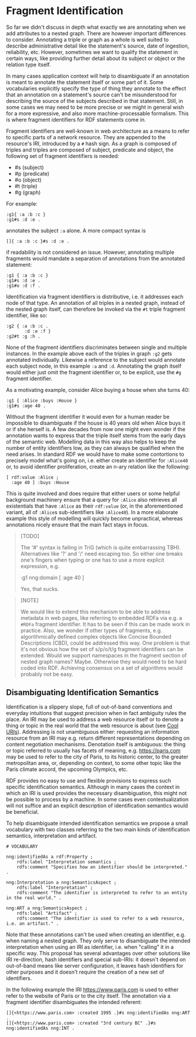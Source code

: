 # Fragment Identification

So far we didn't discuss in depth what exactly we are annotating when we add attributes to a nested graph. There are however important differences to consider.
Annotating a triple or graph as a whole is well suited to describe administrative detail like the statement's source, date of ingestion, reliability, etc.
However, sometimes we want to qualify the statement in certain ways, like providing further detail about its subject or object or the relation type itself.

In many cases application context will help to disambiguate if an annotation is meant to annotate the statement itself or some part of it. Some vocabularies explicitly specify the type of thing they annotate to the effect that an annotation on a statement's source can't be misunderstood for describing the source of the subjects described in that statement.
Still, in some cases we may need to be more precise or we might in general wish for a more expressive, and also more machine-processable formalism.
This is where fragment identifiers for RDF statements come in.

Fragment identifiers are well-known in web architecture as a means to refer to specific parts of a network resource. They are appended to the resource's IRI, introduced by a `#` hash sign.
As a graph is composed of triples and triples are composed of subject, predicate and object, the following set of fragment identifiers is needed:

- #s (subject)
- #p (predicate)
- #o (object)
- #t (triple)
- #g (graph)

For example:
```
:g1{ :a :b :c } 
:g1#s :d :e .
```
annotates the subject `:a` alone. A more compact syntax is
```
[]{ :a :b :c }#s :d :e .
```
if readability is not considered an issue. However, annotating multiple fragments would mandate a separation of annotations from the annotated statement:
```
:g1 { :a :b :c } 
:g1#s :d :e .
:g1#o :d :f .
```
Identification via fragment identifiers is distributive, i.e. it addresses each node of that type. An annotation of all triples in a nested graph, instead of the nested graph itself, can therefore be invoked via the `#t` triple fragment identifier, like so:
```
:g2 { :a :b :c . 
       :d :e :f }
:g2#t :g :h .
```
None of the fragment identifiers discriminates between single and multiple instances. In the example above each of the triples in graph `:g2` gets annotated individually. Likewise a reference to the subject would annotate each subject node, in this example `:a` and `:d`. 
Annotating the graph itself would either just omit the fragment identifier or, to be explicit, use the `#g` fragment identifier.

As a motivating example, consider Alice buying a house when she turns 40:
```
:g1 { :Alice :buys :House }
:g1#s :age 40 .
```
Without the fragment identifier it would even for a human reader be impossible to disambiguate if the house is 40 years old when Alice buys it or if she herself is. A few decades from now one might even wonder if the annotation wants to express that the triple itself stems from the early days of the semantic web.
Modelling data in this way also helps to keep the number of entity identifiers low, as they can always be qualified when the need arises. In standard RDF we would have to make some contortions to precisely model what's going on, i.e. either create an identifier for `:Alice40` or, to avoid identifier proliferation, create an n-ary relation like the following:
```
[ rdf:value :Alice ;
  :age 40 ] :buys :House
```
This is quite involved and does require that either users or some helpful background machinery ensure that a query for `:Alice` also retrieves all existentials that have `:Alice` as their `rdf:value` (or, in the aforementioned variant, all of `:Alice`s sub-identifiers like `:Alice40`). In a more elaborate example this style of modelling will quickly become unpractical, whereas annotations nicely ensure that the main fact stays in focus.

> [TODO] 
> 
> The '#' syntax is failing in TriG (which is quite embarrassing TBH). Alternatives like '?' and '/' need escaping too. So either one breaks one's fingers when typing or one has to use a more explicit expression, e.g.
>
>    :g1 nng:domain [ :age 40 ]
>
> Yes, that sucks.

> [NOTE] 
>
> We would like to extend this mechanism to be able to address metadata in web pages, like referring to embedded RDFa via e.g. a `#RDFa` fragment identifier. It has to be seen if this can be made work in practice.
> Also, we wonder if other types of fragments, e.g. algorithmically defined complex objects like Concise Bounded Descriptions (CBD), could be addressed this way.
> One problem is that it's not obvious how the set of s/p/o/t/g fragment identifiers can be extended. Would we support namespaces in the fragment section of nested graph names? Maybe. Otherwise they would need to be hard coded into RDF. Achieving consensus on a set of algorithms would probably not be easy.


## Disambiguating Identification Semantics

Identification is a slippery slope, full of out-of-band conventions and everyday intuitions that suggest precision when in fact ambiguity rules the place. An IRI may be used to address a web resource itself or to denote a thing or topic in the real world that the web resource is about (see [Cool URIs](https://www.w3.org/TR/cooluris/)). Addressing is not unambiguous either: requesting an information resource from an IRI may e.g. return different representations depending on content negotiation mechanisms. Denotation itself is ambiguous: the thing or topic referred to usually has facets of meaning, e.g. <https://paris.com> may be used to refer to the city of Paris, to its historic center, to the greater metropolitan area, or, depending on context, to some other topic like the Paris climate accord, the upcoming Olympics, etc.

RDF provides no easy to use and flexible provisions to express such specific identification semantics. Although in many cases the context in which an IRI is used provides the necessary disambiguation, this might not be possible to process by a machine. In some cases even contextualization will not suffice and an explicit description of identification semantics would be beneficial. 


To help disambiguate intended identification semantics we propose a small vocabulary with two classes referring to the two main kinds of identification semantics, interpretation and artifact.
```turtle
# VOCABULARY

nng:identifiedAs a rdf:Property ;
    rdfs:label "Interpretation semantics ;
    rdfs:comment "Specifies how an identifier should be interpreted." .

nng:Interpretation a nng:SemanticsAspect ;
    rdfs:label "Interpretation" ;
    rdfs:comment "The identifier is interpreted to refer to an entity in the real world." .

nng:ART a nng:SemanticsAspect ;
    rdfs:label "Artifact" ;
    rdfs:comment "The identifier is used to refer to a web resource, i.e. an artifact." .
```


Note that these annotations can't be used when creating an identifier, e.g. when naming a nested graph. They only serve to disambiguate the intended interpretation when using an IRI as identifier, i.e. when "calling" it in a specific way. 
This proposal has several advantages over other solutions like IRI re-direction, hash identifiers and special sub-IRIs: it doesn't depend on out-of-band means like server configuration, it leaves hash identifiers for other purposes and it doesn't require the creation of a new set of identifiers.

In the following example the IRI <https://www.paris.com> is used to either refer to the website of Paris or to the city itself. The annotation via a fragment identifier disambiguates the intended referent:
```
[]{<https://www.paris.com> :created 1995 .}#s nng:identifiedAs nng:ART .
[]{<https://www.paris.com> :created "3rd century BC" .}#s nng:identifiedAs nng:INT .
```




